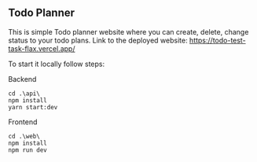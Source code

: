 ## Todo Planner
This is simple Todo planner website where you can create, delete, change status to your todo plans.
Link to the deployed website: https://todo-test-task-flax.vercel.app/

To start it locally follow steps:

Backend
```
cd .\api\
npm install
yarn start:dev
```

Frontend
```
cd .\web\
npm install
npm run dev
```